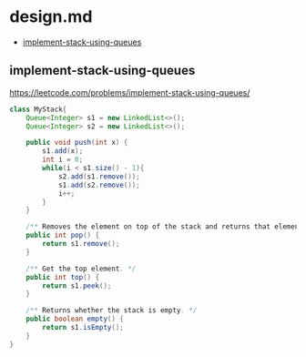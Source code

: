 # design.md

+ [implement-stack-using-queues](#implement-stack-using-queues)

## implement-stack-using-queues

https://leetcode.com/problems/implement-stack-using-queues/

``` java
class MyStack{
	Queue<Integer> s1 = new LinkedList<>();
	Queue<Integer> s2 = new LinkedList<>();

	public void push(int x) {
		s1.add(x);
		int i = 0;
		while(i < s1.size() - 1){
			s2.add(s1.remove());
			s1.add(s2.remove());
			i++;
		}
	}

	/** Removes the element on top of the stack and returns that element. */
	public int pop() {
		return s1.remove();
	}

	/** Get the top element. */
	public int top() {
		return s1.peek();
	}

	/** Returns whether the stack is empty. */
	public boolean empty() {
		return s1.isEmpty();
	}
}
```